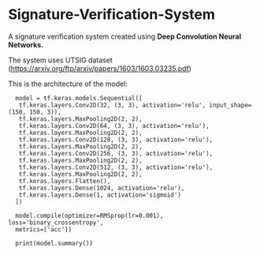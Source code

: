 # Signature-Verification-System
A signature verification system created using <b>Deep Convolution Neural Networks.</b>

The system uses UTSIG dataset (https://arxiv.org/ftp/arxiv/papers/1603/1603.03235.pdf)

This is the architecture of the model:

      model = tf.keras.models.Sequential([
       tf.keras.layers.Conv2D(32, (3, 3), activation='relu', input_shape=(150, 150, 3)),
       tf.keras.layers.MaxPooling2D(2, 2),
       tf.keras.layers.Conv2D(64, (3, 3), activation='relu'),
       tf.keras.layers.MaxPooling2D(2, 2),
       tf.keras.layers.Conv2D(128, (3, 3), activation='relu'),
       tf.keras.layers.MaxPooling2D(2, 2),
       tf.keras.layers.Conv2D(256, (3, 3), activation='relu'),
       tf.keras.layers.MaxPooling2D(2, 2),
       tf.keras.layers.Conv2D(512, (3, 3), activation='relu'),
       tf.keras.layers.MaxPooling2D(2, 2),
       tf.keras.layers.Flatten(),
       tf.keras.layers.Dense(1024, activation='relu'),
       tf.keras.layers.Dense(1, activation='sigmoid')
      ])

      model.compile(optimizer=RMSprop(lr=0.001), loss='binary_crossentropy',
      metrics=['acc'])

      print(model.summary()) 
